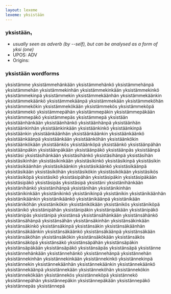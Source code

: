```yaml
---
layout: lexeme
lexeme: yksistään
---
```


###  yksistään₁

* _usually seen as adverb (by --self), but can be analysed as a form of *yksi* (one)_
* UPOS:  ADV
* Origins: 


### yksistään wordforms

yksistämme
yksistämmehänkään
yksistämmehänkö
yksistämmehänpä
yksistämmehän
yksistämmekinhän
yksistämmekinkään
yksistämmekinkö
yksistämmekinpä
yksistämmekin
yksistämmekäänhän
yksistämmekäänkin
yksistämmekäänkö
yksistämmekäänpä
yksistämmekään
yksistämmeköhän
yksistämmekökin
yksistämmekökään
yksistämmekös
yksistämmeköpä
yksistämmekö
yksistämmepähän
yksistämmepäkin
yksistämmepäkään
yksistämmepäkö
yksistämmepäs
yksistämmepä
yksistään
yksistäänhänkään
yksistäänhänkö
yksistäänhänpä
yksistäänhän
yksistäänkinhän
yksistäänkinkään
yksistäänkinkö
yksistäänkinpä
yksistäänkin
yksistäänkäänhän
yksistäänkäänkin
yksistäänkäänkö
yksistäänkäänpä
yksistäänkään
yksistäänköhän
yksistäänkökin
yksistäänkökään
yksistäänkös
yksistäänköpä
yksistäänkö
yksistäänpähän
yksistäänpäkin
yksistäänpäkään
yksistäänpäkö
yksistäänpäs
yksistäänpä
yksistäsi
yksistäsihänkään
yksistäsihänkö
yksistäsihänpä
yksistäsihän
yksistäsikinhän
yksistäsikinkään
yksistäsikinkö
yksistäsikinpä
yksistäsikin
yksistäsikäänhän
yksistäsikäänkin
yksistäsikäänkö
yksistäsikäänpä
yksistäsikään
yksistäsiköhän
yksistäsikökin
yksistäsikökään
yksistäsikös
yksistäsiköpä
yksistäsikö
yksistäsipähän
yksistäsipäkin
yksistäsipäkään
yksistäsipäkö
yksistäsipäs
yksistäsipä
yksistäni
yksistänihänkään
yksistänihänkö
yksistänihänpä
yksistänihän
yksistänikinhän
yksistänikinkään
yksistänikinkö
yksistänikinpä
yksistänikin
yksistänikäänhän
yksistänikäänkin
yksistänikäänkö
yksistänikäänpä
yksistänikään
yksistäniköhän
yksistänikökin
yksistänikökään
yksistänikös
yksistäniköpä
yksistänikö
yksistänipähän
yksistänipäkin
yksistänipäkään
yksistänipäkö
yksistänipäs
yksistänipä
yksistänsä
yksistänsähänkään
yksistänsähänkö
yksistänsähänpä
yksistänsähän
yksistänsäkinhän
yksistänsäkinkään
yksistänsäkinkö
yksistänsäkinpä
yksistänsäkin
yksistänsäkäänhän
yksistänsäkäänkin
yksistänsäkäänkö
yksistänsäkäänpä
yksistänsäkään
yksistänsäköhän
yksistänsäkökin
yksistänsäkökään
yksistänsäkös
yksistänsäköpä
yksistänsäkö
yksistänsäpähän
yksistänsäpäkin
yksistänsäpäkään
yksistänsäpäkö
yksistänsäpäs
yksistänsäpä
yksistänne
yksistännehänkään
yksistännehänkö
yksistännehänpä
yksistännehän
yksistännekinhän
yksistännekinkään
yksistännekinkö
yksistännekinpä
yksistännekin
yksistännekäänhän
yksistännekäänkin
yksistännekäänkö
yksistännekäänpä
yksistännekään
yksistänneköhän
yksistännekökin
yksistännekökään
yksistännekös
yksistänneköpä
yksistännekö
yksistännepähän
yksistännepäkin
yksistännepäkään
yksistännepäkö
yksistännepäs
yksistännepä


